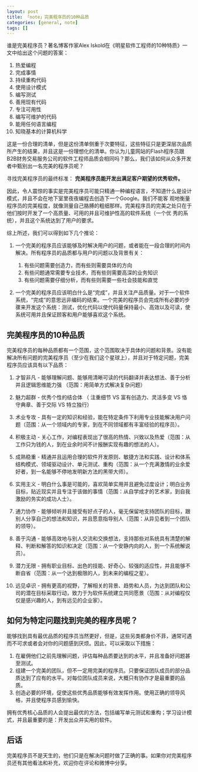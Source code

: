 ```yaml
---
layout: post
title: 「note」完美程序员的10种品质
categories: [general, note]
tags: []
---
```


谁是完美程序员？著名博客作家Alex
Iskold在《明星软件工程师的10种特质》一文中给出这个问题的答案：

1. 热爱编程
1. 完成事情
1. 持续重构代码
1. 使用设计模式
1. 编写测试
1. 善用现有代码
1. 专注可用性
1. 编写可维护的代码
1. 能用任何语言编程
1. 知晓基本的计算机科学

这是一份合理的清单，但是这份清单侧重于次要特征，这些特征只是更深层次品质所产生的结果，并且这是一份理想化的清单。你认为儿童网站的Flash程序员跟B2B财务交易服务公司的软件工程师品质会相同吗？那么，我们该如何从众多开发者中甄别出一名完美的程序员呢？

寻找完美程序员的最终标准：
**完美程序员能开发出满足客户期望的优秀软件。**

因此，令人震惊的事实是完美程序员可能只精通一种编程语言，不知道什么是设计模式，并且不会在地下室里夜夜编程去创造下一个Google。我们不能客
观地衡量程序员的完美程度，就像测量自己胳膊的粗细那样。完美程序员的完美之处只在于他们按时开发了一个高质量、可用的并且可维护性高的软件系统（一个优
秀的系统），并且这个系统达到了用户的要求。

综上所述，我们可以得到如下几个推论：

1. 一个完美的程序员应该能够及时解决用户的问题，或者能在一段合理的时间内解决。所有程序员的品质都与用户的问题以及背景有关：

   1. 有些问题需要创造力，而有些则需要具体的方向
   1. 有些问题通常需要专业技术，而有些则需要高深的业务知识
   1. 有些问题需要仔细分析，而有些则需要一些社会技能和直觉

1. 一个完美的程序员应该明白什么是“完成”，并且关注产品质量。对于一个软件系统，“完成”的意思远非编码的结束。一个完美的程序员会完成所有必要的步
   骤来开发这个系统：测试，优化代码以使代码量保持最小、高效以及可读，使系统可用并且保证顾客和用户能够喜欢这个系统。

## 完美程序员的10种品质 ##
完美程序员的每种品质都有一个范围，这个范围取决于具体的问题和背景。没有能解决所有问题的完美程序员（至少在我们这个星球上），并且对于特定问题，完美程序员应该具有以下品质：

1. 才智非凡 -
   能够理解问题、能够用清晰可读的代码翻译并表达想法、善于分析并且逻辑思维能力强
   （范围：用简单方式解决复杂问题）

1. 魅力超群 - 优秀个性的结合体 （ 注重细节 VS 富有创造力、灵活多变 VS
   恪守典章、善于交际 VS 特立独行）
1. 术业专攻 -
   具有一定的知识和经验，能在特定条件下利用专业技能解决用户问题（范围：从一个领域内的专家，到在不同领域都有丰富经验的程序员）。
1. 积极主动 -
   关心工作，对编程表现出了很高的热情、兴致以及热爱（范围：从工作只为钱的人，到在业余时间不计报酬实现有趣的想法的人）。
1. 成熟稳重 -
   精通并且运用合理的软件开发原则、敏捷方法和实践、设计和体系结构模式、领域驱动设计、单元测试、重构（范围：从一个充满激情的业余爱好者，到一名能够不停地发明新方法的黑带大师）。
1. 实用主义 -
   明白什么事是可能的，喜欢简单实用并且避免过度设计；明白业务目标，贴近现实并且专注于该做的事情（范围：从自学成才的艺术家，到自我激励的务实的成功人士）。
1. 通力协作 -
   能够倾听并且接受有好点子的人，毫无保留地支持团队的目标，跟别人分享自己的想法和知识，并且愿意指导别人（范围：从异见者到一个团队的领导）。
1. 善于沟通 -
   能够高效地与别人交流和交换想法，支持那些对系统具有清楚的解释、判断和解答的知识和决定（范围：从一个安静内向的人，到一个系统解说员）。
1. 潜力无限 -
   拥有职业目标、出色的技能、好奇心、较强的适应性，并且能够不断自省（范围：从一个达到极限的人，到未来的编程之星）。
1. 远见卓识 -
   拥有更高的视野，了解相关的背景、趋势和人员，为达到团队和公司的潜在目标采取行动，致力于为软件系统建立共同愿景（范围：从对编程仅仅是感兴趣的人，到有远见的企业家）。

## 如何为特定问题找到完美的程序员呢？ ##
能够找到具有最优品质的程序员当然更好，但是，这些另类都身价不菲，通常可遇而不可求或者会对你的问题感到厌烦。因此，可以采取以下措施：

1. 在雇佣他们之前先理解问题，评估每种品质要达到的水平，并且准备好问题甚至测试。
1. 组建一个完美的团队，但不一定用完美的程序员。只要保证团队成员的部分品质达到了应有的水平。对每位团队成员来说，大概只有协作才是最重要的品质。
1. 创造必要的环境，促使这些优秀品质能够有效发挥作用。使用正确的领导风格，并且使程序员感到愉快。

拥有优秀核心品质的人会提出最优的方法，包括编写单元测试和重构；学习设计模式，并且最重要的是：开发出众并实用的软件。

## 后话 ##
完美程序员不是天生的，他们只是在解决问题时做了正确的事。如果你对完美程序员还有其他看法和补充，欢迎你在评论和微博中分享。
